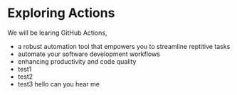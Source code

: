 # Exploring Actions
We will be learing GitHub Actions,
- a robust automation tool that empowers you to streamline reptitive tasks
- automate your software development workflows
- enhancing productivity and code quality 
- test1
- test2
- test3
 hello can you hear me 
